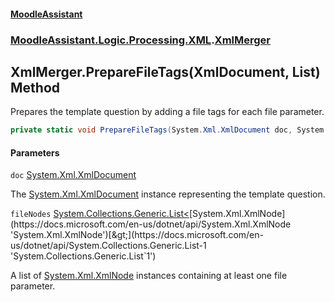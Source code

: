 #### [MoodleAssistant](index.md 'index')
### [MoodleAssistant.Logic.Processing.XML](MoodleAssistant.Logic.Processing.XML.md 'MoodleAssistant.Logic.Processing.XML').[XmlMerger](MoodleAssistant.Logic.Processing.XML.XmlMerger.md 'MoodleAssistant.Logic.Processing.XML.XmlMerger')

## XmlMerger.PrepareFileTags(XmlDocument, List<XmlNode>) Method

Prepares the template question by adding a file tags for each file parameter.

```csharp
private static void PrepareFileTags(System.Xml.XmlDocument doc, System.Collections.Generic.List<System.Xml.XmlNode> fileNodes);
```
#### Parameters

<a name='MoodleAssistant.Logic.Processing.XML.XmlMerger.PrepareFileTags(System.Xml.XmlDocument,System.Collections.Generic.List_System.Xml.XmlNode_).doc'></a>

`doc` [System.Xml.XmlDocument](https://docs.microsoft.com/en-us/dotnet/api/System.Xml.XmlDocument 'System.Xml.XmlDocument')

The [System.Xml.XmlDocument](https://docs.microsoft.com/en-us/dotnet/api/System.Xml.XmlDocument 'System.Xml.XmlDocument') instance representing the template question.

<a name='MoodleAssistant.Logic.Processing.XML.XmlMerger.PrepareFileTags(System.Xml.XmlDocument,System.Collections.Generic.List_System.Xml.XmlNode_).fileNodes'></a>

`fileNodes` [System.Collections.Generic.List&lt;](https://docs.microsoft.com/en-us/dotnet/api/System.Collections.Generic.List-1 'System.Collections.Generic.List`1')[System.Xml.XmlNode](https://docs.microsoft.com/en-us/dotnet/api/System.Xml.XmlNode 'System.Xml.XmlNode')[&gt;](https://docs.microsoft.com/en-us/dotnet/api/System.Collections.Generic.List-1 'System.Collections.Generic.List`1')

A list of [System.Xml.XmlNode](https://docs.microsoft.com/en-us/dotnet/api/System.Xml.XmlNode 'System.Xml.XmlNode') instances containing at least one file parameter.